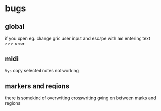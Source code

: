 # bugs

## global

if you open eg. change grid user input and escape with am entering text >>> error

## midi

`Vys` copy selected notes not working

## markers and regions

there is somekind of overwriting crosswriting going on between marks and regions
